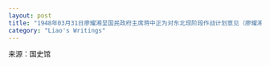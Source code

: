 ```yaml
---
layout: post
title: "1948年03月31日廖耀湘呈国民政府主席蒋中正为对东北现阶段作战计划意见（廖耀湘）"
category: "Liao's Writings"
---
```

来源：国史馆